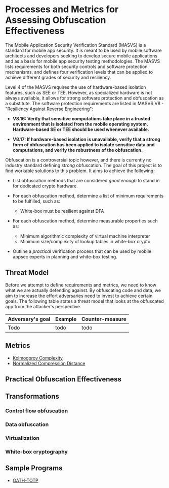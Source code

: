# Processes and Metrics for Assessing Obfuscation Effectiveness

The Mobile Application Security Verification Standard (MASVS) is a standard for mobile app security. It is meant to be used by mobile software architects and developers seeking to develop secure mobile applications and as a basis for mobile app security testing methodologies. The MASVS lists requirements for both security controls and software protection mechanisms, and defines four verification levels that can be applied to achieve different grades of security and resiliency.

Level 4 of the MASVS requires the use of hardware-based isolation features, such as SEE or TEE. However, as specialized hardware is not always available, it allows for strong software protection and obfuscation as a substitute. The software protection requirements are listed in MASVS V8 - "Resiliency Against Reverse Engineering":

- **V8.16: Verify that sensitive computations take place in a trusted environment that is isolated from the mobile operating system. Hardware-based SE or TEE should be used whenever available.**

- **V8.17: If hardware-based isolation is unavailable, verify that a strong form of obfuscation has been applied to isolate sensitive data and computations, and verify the robustness of the obfuscation.**

Obfuscation is a controversial topic however, and there is currently no industry standard defining *strong* obfuscation. The goal of this project is to find workable solutions to this problem. It aims to achieve the following:

* List obfuscation methods that are considered *good enough* to stand in for dedicated crypto hardware.

* For each obfuscation method, determine a list of minimum requirements to be fulfilled, such as:

	* White-box must be resilient against DFA

* For each obfuscation method, determine measurable properties such as:

	* Minimum algorithmic complexity of virtual machine interpreter
	* Minimum size/complexity of lookup tables in white-box crypto

* Outline a *practical* verification process that can be used by mobile appsec experts in planning and white-box testing.

## Threat Model

Before we attempt to define requirements and metrics, we need to know what we are actually defending against. By obfuscating code and data, we aim to increase the effort adversaries need to invest to achieve certain goals. The following table states a threat model that looks at the obfuscated app from the attacker's perspective.

|Adversary's goal|Example|Counter-measure|
|---|---|---|
|Todo|todo|todo|

## Metrics
- [Kolmogorov Complexity](https://github.com/b-mueller/obfuscation-metrics/blob/master/02a_kolmogorov_complexity.md)
- [Normalized Compression Distance](https://github.com/b-mueller/obfuscation-metrics/blob/master/02b_normalized_compression_distance.md)

## Practical Obfuscation Effectiveness

## Transformations

### Control flow obfuscation

### Data obfuscation

### Virtualization

### White-box cryptography

## Sample Programs

- [OATH-TOTP](https://github.com/b-mueller/obfuscation-metrics/tree/master/testprograms/oath-totp)
